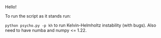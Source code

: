 Hello!

To run the script as it stands run:

`python psycho.py -p kh` to run Kelvin-Helmholtz instability (with bugs). Also need to have numba and numpy <= 1.22.
